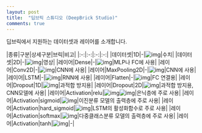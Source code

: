 ```yaml
---
layout: post
title:  "딥브릭 스튜디오 (DeepBrick Studio)"
comments: true
---
```

딥브릭에서 지원하는 데이터셋과 레이어를 소개합니다.

|종류|구분|상세구분|브릭|비고|
|:-:|:-:|:-:|:-:|
|데이터셋|1D|-|![img](http://tykimos.github.com/Keras/warehouse/DeepBrick/Model_Recipe_Part_Dataset_Vector_s.png)|수치|
|데이터셋|2D|-|![img](http://tykimos.github.com/Keras/warehouse/DeepBrick/Model_Recipe_Part_Dataset2D_s.png)|영상|
|레이어|Dense|-|![img](http://tykimos.github.com/Keras/warehouse/DeepBrick/Model_Recipe_Part_Dense_s.png)|MLP나 FC에 사용|
|레이어|Conv2D|-|![img](http://tykimos.github.com/Keras/warehouse/DeepBrick/Model_Recipe_Part_Conv2D_s.png)|CNN에 사용|
|레이어|MaxPooling2D|-|![img](http://tykimos.github.com/Keras/warehouse/DeepBrick/Model_Recipe_Part_MaxPooling2D_s.png)|CNN에 사용|
|레이어|LSTM|-|![img](http://tykimos.github.com/Keras/warehouse/DeepBrick/Model_Recipe_Part_LSTM_s.png)|RNN에 사용|
|레이어|Flatten|-|![img](http://tykimos.github.com/Keras/warehouse/DeepBrick/Model_Recipe_Part_Flatten_s.png)|FC 연결용|
|레이어|Dropout|1D|![img](http://tykimos.github.com/Keras/warehouse/DeepBrick/Model_Recipe_Part_Dropout_1D_s.png)|과적합 방지용|
|레이어|Dropout|2D|![img](http://tykimos.github.com/Keras/warehouse/DeepBrick/Model_Recipe_Part_Dropout_2D_s.png)|과적합 방지용, CNN모델에 사용|
|레이어|Activation|relu|![img](http://tykimos.github.com/Keras/warehouse/DeepBrick/Model_Recipe_Part_Activation_Relu_s.png)![img](http://tykimos.github.com/Keras/warehouse/DeepBrick/Model_Recipe_Part_Activation_Relu_s.png)|은닉층에 주로 사용|
|레이어|Activation|sigmoid|![img](http://tykimos.github.com/Keras/warehouse/DeepBrick/Model_Recipe_Part_Activation_sigmoid_s.png)|이진분류 모델의 출력층에 주로 사용|
|레이어|Activation|hard_sigmoid|![img](http://tykimos.github.com/Keras/warehouse/DeepBrick/Model_Recipe_Part_Activation_hard_sigmoid_s.png)|LSTM의 활성화함수로 주로 사용|
|레이어|Activation|softmax|![img](http://tykimos.github.com/Keras/warehouse/DeepBrick/Model_Recipe_Part_Activation_softmax_s.png)|다중클래스분류 모델의 출력층에 주로 사용|
|레이어|Activation|tanh|![img](http://tykimos.github.com/Keras/warehouse/DeepBrick/Model_Recipe_Part_Activation_tanh_s.png)|-|